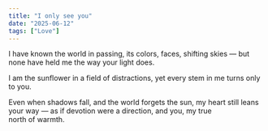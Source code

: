 ```yaml
---
title: "I only see you"
date: "2025-06-12"
tags: ["Love"]
---
```


I have known the world in passing,
its colors, faces, shifting skies —
but none have held me
the way your light does.

I am the sunflower
in a field of distractions,
yet every stem in me turns
only to you.

Even when shadows fall,
and the world forgets the sun,
my heart still leans your way —
as if devotion
were a direction,
and you, my true north of warmth.
